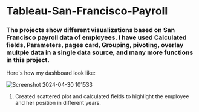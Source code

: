 # Tableau-San-Francisco-Payroll
### The projects show different visualizations based on San Francisco payroll data of employees. I have used Calculated fields, Parameters, pages card, Grouping, pivoting, overlay multple data in a single data source, and many more functions in this project.

Here's how my dashboard look like:

![Screenshot 2024-04-30 101533](https://github.com/jahnvi1017/Tableau-San-Francisco-Payroll/assets/168184461/56b0bb85-b11f-4789-8cc5-b83fab8e8122)

1. Created scattered plot and calculated fields to highlight the employee and her position in different years.

